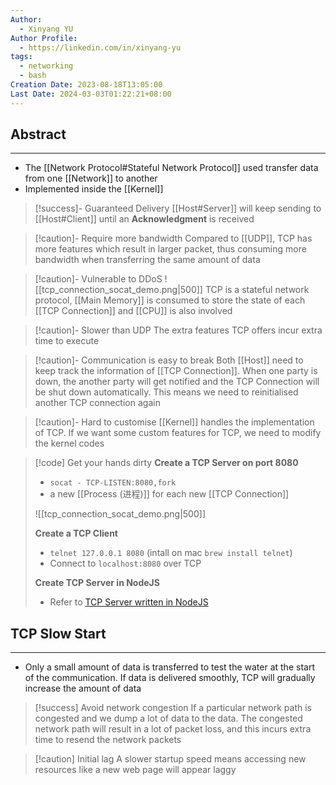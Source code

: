 ```yaml
---
Author:
  - Xinyang YU
Author Profile:
  - https://linkedin.com/in/xinyang-yu
tags:
  - networking
  - bash
Creation Date: 2023-08-18T13:05:00
Last Date: 2024-03-03T01:22:21+08:00
---
```

## Abstract
---
- The [[Network Protocol#Stateful Network Protocol]] used transfer data from one [[Network]] to another
- Implemented inside the [[Kernel]]


>[!success]- Guaranteed Delivery
> [[Host#Server]] will keep sending to [[Host#Client]] until an **Acknowledgment** is received


>[!caution]- Require more bandwidth
> Compared to [[UDP]], TCP has more features which result in larger packet, thus consuming more bandwidth when transferring the same amount of data 

>[!caution]- Vulnerable to DDoS
> ![[tcp_connection_socat_demo.png|500]]
> TCP is a stateful network protocol, [[Main Memory]] is consumed to store the state of each [[TCP Connection]] and [[CPU]] is also involved 

>[!caution]- Slower than UDP
> The extra features TCP offers incur extra time to execute 

>[!caution]- Communication is easy to break
> Both [[Host]] need to keep track the information of [[TCP Connection]]. When one party is down, the another party will get notified and the TCP Connection will be shut down automatically. This means we need to reinitialised another TCP connection again  

>[!caution]- Hard to customise
> [[Kernel]] handles the implementation of TCP. If we want some custom features for TCP, we need to modify the kernel codes

>[!code] Get your hands dirty
> **Create a TCP Server on port 8080**
> - `socat - TCP-LISTEN:8080,fork`
> - a new [[Process (进程)]] for each new [[TCP Connection]]
>   
> ![[tcp_connection_socat_demo.png|500]]
>   
> **Create a TCP Client**
> - `telnet 127.0.0.1 8080` (intall on mac `brew install telnet`)
> - Connect to `localhost:8080` over TCP
> 
> **Create TCP Server in NodeJS**
> - Refer to [TCP Server written in NodeJS](https://github.com/hnasr/javascript_playground/blob/master/tcp/tcp.js)


## TCP Slow Start
---
- Only a small amount of data is transferred to test the water at the start of the communication. If data is delivered smoothly, TCP will gradually increase the amount of data

>[!success] Avoid network congestion
> If a particular network path is congested and we dump a lot of data to the data. The congested network path will result in a lot of packet loss, and this incurs extra time to resend the network packets

>[!caution] Initial lag
> A slower startup speed means accessing new resources like a new web page will appear laggy





